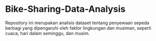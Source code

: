# Bike-Sharing-Data-Analysis
Repository ini merupakan analisis dataset tentang penyewaan sepeda berbagi yang dipengaruhi oleh faktor lingkungan dan musiman, seperti cuaca, hari dalam seminggu, dan musim.
